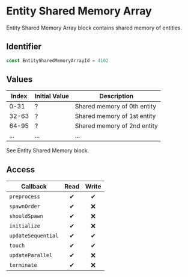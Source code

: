 # Entity Shared Memory Array

Entity Shared Memory Array block contains shared memory of entities.

## Identifier

```ts
const EntitySharedMemoryArrayId = 4102
```

## Values

| Index | Initial Value | Description                 |
| ----- | ------------- | --------------------------- |
| 0-31  | ?             | Shared memory of 0th entity |
| 32-63 | ?             | Shared memory of 1st entity |
| 64-95 | ?             | Shared memory of 2nd entity |
| ...   | ...           | ...                         |

See Entity Shared Memory block.

## Access

| Callback           | Read | Write |
| ------------------ | :--: | :---: |
| `preprocess`       |  ✔   |   ✔   |
| `spawnOrder`       |  ✔   |  ❌   |
| `shouldSpawn`      |  ✔   |  ❌   |
| `initialize`       |  ✔   |  ❌   |
| `updateSequential` |  ✔   |   ✔   |
| `touch`            |  ✔   |   ✔   |
| `updateParallel`   |  ✔   |  ❌   |
| `terminate`        |  ✔   |  ❌   |

